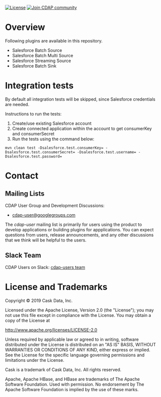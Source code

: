 [![License](https://img.shields.io/badge/License-Apache%202.0-blue.svg)](https://opensource.org/licenses/Apache-2.0)
[![Join CDAP community](https://cdap-users.herokuapp.com/badge.svg?t=salesforce-plugins)](https://cdap-users.herokuapp.com?t=1)

# Overview

Following plugins are available in this repository.

  * Salesforce Batch Source
  * Salesforce Batch Multi Source
  * Salesforce Streaming Source
  * Salesforce Batch Sink

# Integration tests

By default all integration tests will be skipped, since Salesforce credentials are needed.

Instructions to run the tests:
 1. Create/use existing Salesforce account
 2. Create connected application within the account to get consumerKey and consumerSecret
 3. Run the tests using the command below:

```
mvn clean test -Dsalesforce.test.consumerKey= -Dsalesforce.test.consumerSecret= -Dsalesforce.test.username= -Dsalesforce.test.password=
```

# Contact

## Mailing Lists

CDAP User Group and Development Discussions:

* [cdap-user@googlegroups.com](https://groups.google.com/d/forum/cdap-user)

The *cdap-user* mailing list is primarily for users using the product to develop
applications or building plugins for appplications. You can expect questions from
users, release announcements, and any other discussions that we think will be helpful
to the users.

## Slack Team

CDAP Users on Slack: [cdap-users team](https://cdap-users.herokuapp.com)


# License and Trademarks

Copyright © 2019 Cask Data, Inc.

Licensed under the Apache License, Version 2.0 (the "License"); you may not use this file except
in compliance with the License. You may obtain a copy of the License at

http://www.apache.org/licenses/LICENSE-2.0

Unless required by applicable law or agreed to in writing, software distributed under the
License is distributed on an "AS IS" BASIS, WITHOUT WARRANTIES OR CONDITIONS OF ANY KIND,
either express or implied. See the License for the specific language governing permissions
and limitations under the License.

Cask is a trademark of Cask Data, Inc. All rights reserved.

Apache, Apache HBase, and HBase are trademarks of The Apache Software Foundation. Used with
permission. No endorsement by The Apache Software Foundation is implied by the use of these marks.
